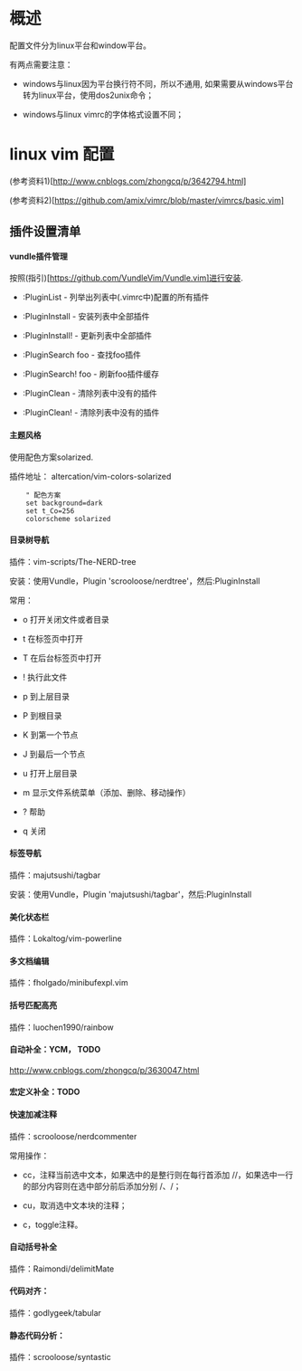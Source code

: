 # 概述

配置文件分为linux平台和window平台。

有两点需要注意：

+ windows与linux因为平台换行符不同，所以不通用, 如果需要从windows平台转为linux平台，使用dos2unix命令；

+ windows与linux vimrc的字体格式设置不同；


# linux vim 配置

(参考资料1)[http://www.cnblogs.com/zhongcq/p/3642794.html]

(参考资料2)[https://github.com/amix/vimrc/blob/master/vimrcs/basic.vim]

## 插件设置清单

#### vundle插件管理

按照(指引)[https://github.com/VundleVim/Vundle.vim]进行安装.

* :PluginList        - 列举出列表中(.vimrc中)配置的所有插件

* :PluginInstall     - 安装列表中全部插件

* :PluginInstall!    - 更新列表中全部插件

* :PluginSearch foo  - 查找foo插件

* :PluginSearch! foo - 刷新foo插件缓存

* :PluginClean       - 清除列表中没有的插件

* :PluginClean!      - 清除列表中没有的插件

#### 主题风格

使用配色方案solarized.

插件地址： altercation/vim-colors-solarized

        " 配色方案
        set background=dark
        set t_Co=256
        colorscheme solarized

#### 目录树导航

插件：vim-scripts/The-NERD-tree

安装：使用Vundle，Plugin 'scrooloose/nerdtree'，然后:PluginInstall

常用：

+ o 打开关闭文件或者目录

+ t 在标签页中打开

+ T 在后台标签页中打开

+ ! 执行此文件

+ p 到上层目录

+ P 到根目录

+ K 到第一个节点

+ J 到最后一个节点

+ u 打开上层目录

+ m 显示文件系统菜单（添加、删除、移动操作）

+ ? 帮助

+ q 关闭

#### 标签导航

插件：majutsushi/tagbar

安装：使用Vundle，Plugin 'majutsushi/tagbar'，然后:PluginInstall

#### 美化状态栏

插件：Lokaltog/vim-powerline
    
#### 多文档编辑

插件：fholgado/minibufexpl.vim

#### 括号匹配高亮

插件：luochen1990/rainbow

#### 自动补全：YCM， TODO

http://www.cnblogs.com/zhongcq/p/3630047.html

#### 宏定义补全：TODO

#### 快速加减注释

插件：scrooloose/nerdcommenter

常用操作：

+ <leader>cc，注释当前选中文本，如果选中的是整行则在每行首添加 //，如果选中一行的部分内容则在选中部分前后添加分别 /、/；

+ <leader>cu，取消选中文本块的注释；

+ <leader>c<space>，toggle注释。

#### 自动括号补全

插件：Raimondi/delimitMate

#### 代码对齐：

插件：godlygeek/tabular

#### 静态代码分析：

插件：scrooloose/syntastic












